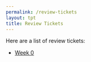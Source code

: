 ```yaml
---
permalink: /review-tickets
layout: tpt
title: Review Tickets
---
```


Here are a list of review tickets:

- [Week 0](https://github.com/tonyhieu/csp-tri-three/issues/1)